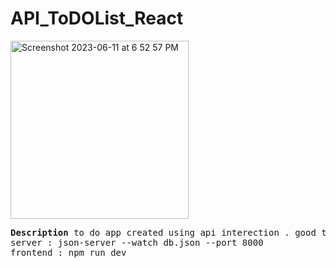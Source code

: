 # API_ToDOList_React

<img width="285" alt="Screenshot 2023-06-11 at 6 52 57 PM" src="https://github.com/Shubhamraut01/API_ToDOList_React/assets/98621723/ab59acea-dd86-48e4-bbae-44b255679101">
<pre>
<b>Description </b>to do app created using api interection . good to learn basic api methods .
server : json-server --watch db.json --port 8000
frontend : npm run dev
</pre


